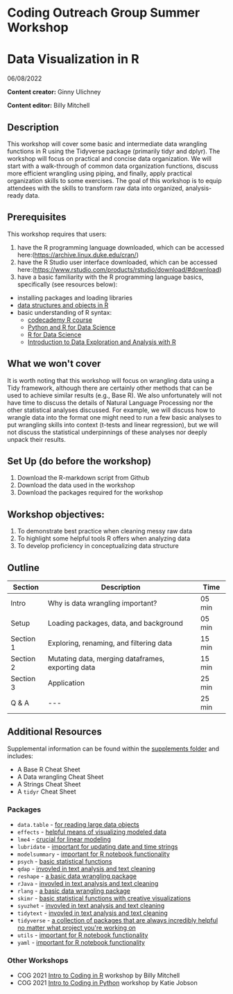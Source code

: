 # Coding Outreach Group Summer Workshop
# Data Visualization in R
06/08/2022

__**Content creator:**__ Ginny Ulichney

__**Content editor:**__ Billy Mitchell

## Description
This workshop will cover some basic and intermediate data wrangling functions in R using the Tidyverse package (primarily tidyr and dplyr). The workshop will focus on practical and concise data organization. We will start with a walk-through of common data organization functions, discuss more efficient wrangling using piping, and finally, apply practical organization skills to some exercises. The goal of this workshop is to equip attendees with the skills to transform raw data into organized, analysis-ready data.

## Prerequisites
This workshop requires that users: 
1. have the R programming language downloaded, which can be accessed here:(<https://archive.linux.duke.edu/cran/>) 
2. have the R Studio user interface downloaded, which can be accessed here:(<https://www.rstudio.com/products/rstudio/download/#download>) 
3. have a basic familiarity with the R programming language basics, specifically (see resources below): 
  * installing packages and loading libraries 
  * [data structures and objects in R](https://swcarpentry.github.io/r-novice-inflammation/13-supp-data-structures/)  
  * basic understanding of R syntax: 
    * [codecademy R course](https://www.codecademy.com/learn/learn-r)
    * [Python and R for Data Science](https://www.anotherbookondatascience.com)
    * [R for Data Science](https://r4ds.had.co.nz)
    * [Introduction to Data Exploration and Analysis with R](https://bookdown.org/mikemahoney218/IDEAR/)

## What we won't cover
It is worth noting that this workshop will focus on wrangling data using a Tidy framework, although there are certainly other methods that can be used to achieve similar results (e.g., Base R). We also unfortunately will not have time to discuss the details of Natural Language Processing nor the other statistical analyses discussed. For example, we will discuss how to wrangle data into the format one might need to run a few basic analyses to put wrangling skills into context (t-tests and linear regression), but we will not discuss the statistical underpinnings of these analyses nor deeply unpack their results.

## Set Up (do before the workshop)
1.  Download the R-markdown script from Github
2.  Download the data used in the workshop
3.  Download the packages required for the workshop
    
## Workshop objectives:
1. To demonstrate best practice when cleaning messy raw data
2. To highlight some helpful tools R offers when analyzing data
3. To develop proficiency in conceptualizing data structure

## Outline
| Section | Description | Time |
| --- | --- | --- |
| Intro | Why is data wrangling important? | 05 min |
| Setup | Loading packages, data, and background | 05 min |
| Section 1 | Exploring, renaming, and filtering data | 15 min |
| Section 2 | Mutating data, merging dataframes, exporting data | 15 min |
| Section 3 | Application | 25 min |
| Q & A | --- | 25 min |

## Additional Resources
Supplemental information can be found within the [supplements folder](https://github.com/TU-Coding-Outreach-Group/cog_summer_workshops_2022/blob/main/data-wrangling-in-r/supplements/) and includes:
* A Base R Cheat Sheet
* A Data wrangling Cheat Sheet
* A Strings Cheat Sheet
* A ```tidyr``` Cheat Sheet

### Packages
* ```data.table``` - [for reading large data objects](https://cran.r-project.org/web/packages/data.table/vignettes/datatable-intro.html)
* ```effects``` - [helpful means of visualizing modeled data](https://cran.r-project.org/web/packages/effects/effects.pdf)
* ```lme4``` - [crucial for linear modeling](https://cran.r-project.org/web/packages/lme4/index.html)
* ```lubridate``` - [important for updating date and time strings](https://lubridate.tidyverse.org/)
* ```modelsummary``` - [important for R notebook functionality](https://vincentarelbundock.github.io/modelsummary/index.html)
* ```psych``` - [basic statistical functions](https://cran.r-project.org/web/packages/psych/index.html)
* ```qdap``` - [invovled in text analysis and text cleaning](https://cran.r-project.org/web/packages/qdap/index.html)
* ```reshape``` - [a basic data wrangling package](https://cran.r-project.org/web/packages/reshape/reshape.pdf)
* ```rJava``` - [invovled in text analysis and text cleaning](https://cran.r-project.org/web/packages/rJava/index.html)
* ```rlang``` - [a basic data wrangling package](https://rlang.r-lib.org/)
* ```skimr``` - [basic statistical functions with creative visualizations](https://cran.r-project.org/web/packages/skimr/vignettes/skimr.html)
* ```syuzhet``` - [invovled in text analysis and text cleaning](https://cran.r-project.org/web/packages/syuzhet/vignettes/syuzhet-vignette.html)
* ```tidytext``` - [invovled in text analysis and text cleaning](https://cran.r-project.org/web/packages/tidytext/vignettes/tidytext.html)
* ```tidyverse``` - [a collection of packages that are always incredibly helpful no matter what project you're working on](https://www.tidyverse.org/packages/)
* ```utils``` - [important for R notebook functionality](https://cran.r-project.org/web/packages/R.utils/index.html)
* ```yaml``` - [important for R notebook functionality](https://cran.r-project.org/web/packages/ymlthis/vignettes/yaml-overview.html)


### Other Workshops
- COG 2021 [Intro to Coding in R](https://github.com/TU-Coding-Outreach-Group/intro-to-coding-2021/tree/main/R) workshop by Billy Mitchell
- COG 2021 [Intro to Coding in Python](https://github.com/TU-Coding-Outreach-Group/intro-to-coding-2021/tree/main/python) workshop by Katie Jobson


